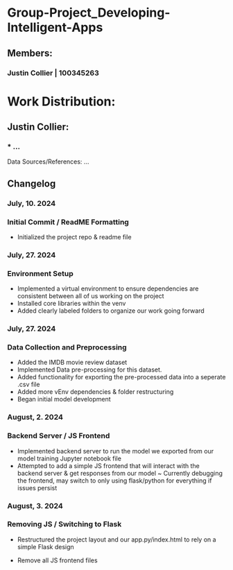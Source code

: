 # Group-Project_Developing-Intelligent-Apps
## Members:
### Justin Collier | 100345263

# Work Distribution:
## Justin Collier:
### * ...

Data Sources/References: ... 
 
## Changelog
### July, 10. 2024 
### Initial Commit / ReadME Formatting
+ Initialized the project repo & readme file

### July, 27. 2024
### Environment Setup
+ Implemented a virtual environment to ensure dependencies are consistent between all of us working on the project
+ Installed core libraries within the venv
+ Added clearly labeled folders to organize our work going forward

### July, 27. 2024 
### Data Collection and Preprocessing
+ Added the IMDB movie review dataset
+ Implemented Data pre-processing for this dataset.
+ Added functionality for exporting the pre-processed data into a seperate .csv file
+ Added more vEnv dependencies & folder restructuring
+ Began initial model development

### August, 2. 2024 
### Backend Server / JS Frontend
+ Implemented backend server to run the model we exported from our model training Jupyter notebook file
+ Attempted to add a simple JS frontend that will interact with the backend server & get responses from our model
~ Currently debugging the frontend, may switch to only using flask/python for everything if issues persist

### August, 3. 2024 
### Removing JS / Switching to Flask
+ Restructured the project layout and our app.py/index.html to rely on a simple Flask design
- Remove all JS frontend files

